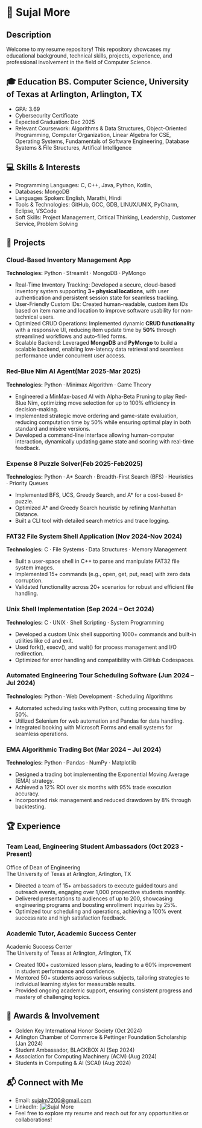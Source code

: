 # 📄 Sujal More

## Description

Welcome to my resume repository! This repository showcases my educational background, technical skills, projects, experience, and professional involvement in the field of Computer Science.


## 🎓 Education BS. Computer Science, University of Texas at Arlington, Arlington, TX 
- GPA: 3.69
- Cybersecurity Certificate 
- Expected Graduation: Dec 2025 
- Relevant Coursework: Algorithms & Data Structures, Object-Oriented Programming, Computer Organization, Linear Algebra for CSE, Operating Systems, Fundamentals of Software Engineering, Database Syatems & File Structures, Artifical Intelligence


## 💻 Skills & Interests 
- Programming Languages: C, C++, Java, Python, Kotlin,
- Databases: MongoDB 
- Languages Spoken: English, Marathi, Hindi
- Tools & Technologies: GitHub, GCC, GDB, LINUX/UNIX, PyCharm, Eclipse, VSCode
- Soft Skills: Project Management, Critical Thinking, Leadership, Customer Service, Problem Solving 


## 🔧 Projects

### Cloud-Based Inventory Management App  
**Technologies:** Python · Streamlit · MongoDB · PyMongo  
- Real-Time Inventory Tracking: Developed a secure, cloud-based inventory system supporting **3+ physical locations**, with user authentication and persistent session state for seamless tracking.  
- User-Friendly Custom IDs: Created human-readable, custom item IDs based on item name and location to improve software usability for non-technical users.  
- Optimized CRUD Operations: Implemented dynamic **CRUD functionality** with a responsive UI, reducing item update time by **50%** through streamlined workflows and auto-filled forms.  
- Scalable Backend: Leveraged **MongoDB** and **PyMongo** to build a scalable backend, enabling low-latency data retrieval and seamless performance under concurrent user access.

### Red-Blue Nim AI Agent(Mar 2025-Mar 2025)
**Technologies:** Python · Minimax Algorithm · Game Theory
- Engineered a MinMax-based AI with Alpha-Beta Pruning to play Red-Blue Nim, optimizing move selection for up to 100% efficiency in decision-making.
- Implemented strategic move ordering and game-state evaluation, reducing computation time by 50% while ensuring optimal play in both standard and misère versions.
- Developed a command-line interface allowing human-computer interaction, dynamically updating game state and scoring with real-time feedback.
  
### Expense 8 Puzzle Solver(Feb 2025-Feb2025)
**Technologies:** Python · A* Search · Breadth-First Search (BFS) · Heuristics · Priority Queues
- Implemented BFS, UCS, Greedy Search, and A* for a cost-based 8-puzzle.
- Optimized A* and Greedy Search heuristic by refining Manhattan Distance.
- Built a CLI tool with detailed search metrics and trace logging.

### FAT32 File System Shell Application (Nov 2024-Nov 2024)
**Technologies:** C · File Systems · Data Structures · Memory Management
- Built a user-space shell in C++ to parse and manipulate FAT32 file system images.
- Implemented 15+ commands (e.g., open, get, put, read) with zero data corruption.
- Validated functionality across 20+ scenarios for robust and efficient file handling.

### Unix Shell Implementation (Sep 2024 – Oct 2024)
**Technologies:** C · UNIX · Shell Scripting · System Programming
- Developed a custom Unix shell supporting 1000+ commands and built-in utilities like cd and exit.
- Used fork(), execv(), and wait() for process management and I/O redirection.
- Optimized for error handling and compatibility with GitHub Codespaces.

### Automated Engineering Tour Scheduling Software (Jun 2024 – Jul 2024)
**Technologies:** Python · Web Development · Scheduling Algorithms
- Automated scheduling tasks with Python, cutting processing time by 50%.
- Utilized Selenium for web automation and Pandas for data handling.
- Integrated booking with Microsoft Forms and email systems for seamless operations.

### EMA Algorithmic Trading Bot (Mar 2024 – Jul 2024)
**Technologies:** Python · Pandas · NumPy · Matplotlib
- Designed a trading bot implementing the Exponential Moving Average (EMA) strategy.
- Achieved a 12% ROI over six months with 95% trade execution accuracy.
- Incorporated risk management and reduced drawdown by 8% through backtesting.


## 🏆 Experience

### Team Lead, Engineering Student Ambassadors (Oct 2023 - Present)
Office of Dean of Engineering			          		                 
The University of Texas at Arlington, Arlington, TX 
- Directed a team of 15+ ambassadors to execute guided tours and outreach events, engaging over 1,000 prospective students monthly.
- Delivered presentations to audiences of up to 200, showcasing engineering programs and boosting enrollment inquiries by 25%.
- Optimized tour scheduling and operations, achieving a 100% event success rate and high satisfaction feedback.

### Academic Tutor, Academic Success Center
Academic Success Center             
The University of Texas at Arlington, Arlington, TX
- Created 100+ customized lesson plans, leading to a 60% improvement in student performance and confidence.
- Mentored 50+ students across various subjects, tailoring strategies to individual learning styles for measurable results.
- Provided ongoing academic support, ensuring consistent progress and mastery of challenging topics.


## 🥇 Awards & Involvement

- Golden Key International Honor Society (Oct 2024)
- Arlington Chamber of Commerce & Pettinger Foundation Scholarship (Jan 2024)
- Student Ambassador, BLACKBOX AI (Sep 2024)
- Association for Computing Machinery (ACM) (Aug 2024)
- Students in Computing & AI (SCAI) (Aug 2024)

## 📬 Connect with Me
- Email: sujalm7200@gmail.com
- LinkedIn: [![Sujal More](linkedin.com/in/sujalmore/ )
- Feel free to explore my resume and reach out for any opportunities or collaborations!
